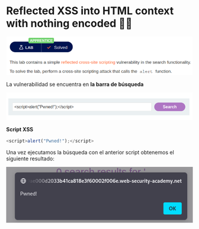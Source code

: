 # Reflected XSS into HTML context with nothing encoded 👨‍💻
<p align="center">
    <img src="/assets/XSS/01-First/01-Description.PNG">
</p>

La vulnerabilidad se encuentra en **la barra de búsqueda** 

<p align="center">
    <img src="/assets/XSS/01-First/02-Script.PNG">
<p>

**Script XSS**
```js
<script>alert("Pwned!");</script>
```

Una vez ejecutamos la búsqueda con el anterior script obtenemos el siguiente resultado:

<p align="center">
<img src="/assets/XSS/01-First/03-Result.PNG">
</p>